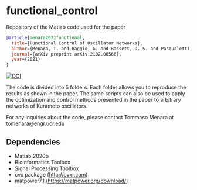 # functional_control
Repository of the Matlab code used for the paper

```bibtex
@article{menara2021functional,
  title={Functional Control of Oscillator Networks},
  author={Menara, T. and Baggio, G. and Bassett, D. S. and Pasqualetti, F.},
  journal={arXiv preprint arXiv:2102.08566},
  year={2021}
}
```

[![DOI](https://zenodo.org/badge/332052527.svg)](https://zenodo.org/badge/latestdoi/332052527)

The code is divided into 5 folders. Each folder allows you to reproduce the results as shown in the paper. The same scripts can also be used to apply the optimization and control methods presented in the paper to arbitrary networks of Kuramoto oscillators.

For any inquiries about the code, please contact Tommaso Menara at tomenara@engr.ucr.edu
  
## Dependencies

- Matlab 2020b
- Bioinformatics Toolbox
- Signal Processing Toolbox
- cvx package (http://cvxr.com)
- matpower7.1 (https://matpower.org/download/)
  
